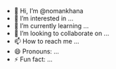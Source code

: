 - 👋 Hi, I’m @nomankhana
- 👀 I’m interested in ...
- 🌱 I’m currently learning ...
- 💞️ I’m looking to collaborate on ...
- 📫 How to reach me ...
- 😄 Pronouns: ...
- ⚡ Fun fact: ...

<!---
nomankhanamazai/nomankhanamazai is a ✨ special ✨ repository because its `README.md` (this file) appears on your GitHub profile.
You can click the Preview link to take a look at your changes.
--->
